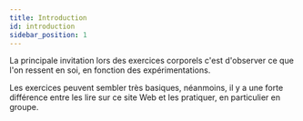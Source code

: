 ```yaml
---
title: Introduction
id: introduction
sidebar_position: 1
---
```


La principale invitation lors des exercices corporels c'est d'observer ce que l'on ressent en soi, en fonction des expérimentations.

Les exercices peuvent sembler très basiques, néanmoins, il y a une forte différence entre les lire sur ce site Web et les pratiquer, en particulier en groupe.
